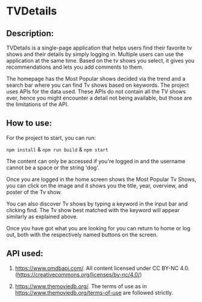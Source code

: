 # TVDetails


## Description:

TVDetails is a single-page application that helps users find their favorite tv shows and their details by simply logging in. Multiple users can use the application at the same time. Based on the tv shows you select, it gives you recommendations and lets you add comments to them.

The homepage has the Most Popular shows decided via the trend and a search bar where you can find Tv shows based on keywords. The project uses APIs for the data used. These APIs do not contain all the TV shows ever, hence you might encounter a detail not being available, but those are the limitations of the API.


## How to use:

For the project to start, you can run:

 `npm install` & `npm run build` & `npm start`

The content can only be accessed if you're logged in and the username cannot be a space or the string 'dog'.

Once you are logged in the home screen shows the Most Popular Tv Shows, you can click on the image and it shows you the title, year, overview, and poster of the Tv show.

You can also discover Tv shows by typing a keyword in the input bar and clicking find. The Tv show best matched with the keyword will appear similarly as explained above.

Once you have got what you are looking for you can return to home or log out, both with the respectively named buttons on the screen.







## API used:

1. https://www.omdbapi.com/. All content licensed under CC BY-NC 4.0.(https://creativecommons.org/licenses/by-nc/4.0/)

2. https://www.themoviedb.org/. The terms of use as in https://www.themoviedb.org/terms-of-use are followed strictly.

